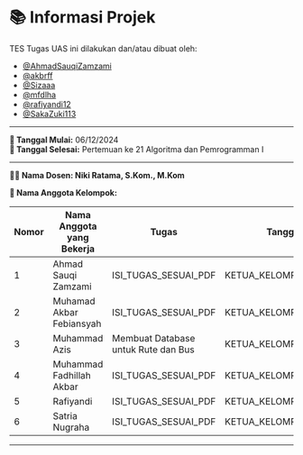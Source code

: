 # 📚 Informasi Projek
TES
Tugas UAS ini dilakukan dan/atau dibuat oleh:

- [@AhmadSauqiZamzami](https://github.com/AhmadSauqiZamzami)
- [@akbrff](https://github.com/akbrff)
- [@Sizaaa](https://github.com/Sizaaa)
- [@mfdlha](https://github.com/mfdlha)
- [@rafiyandi12](https://github.com/rafiyandi12)
- [@SakaZuki113](https://github.com/SakaZuki113)

---

**📅 Tanggal Mulai:** 06/12/2024  
**📅 Tanggal Selesai:** Pertemuan ke 21 Algoritma dan Pemrogramman I

---

**👨‍🏫 Nama Dosen: Niki Ratama, S.Kom., M.Kom** 

**👥 Nama Anggota Kelompok:**

| Nomor | Nama Anggota yang Bekerja | Tugas | Tanggal Selesai |
|-------|---------------------------| ------------------ | ------------------ |
| 1     | Ahmad Sauqi Zamzami            | ISI_TUGAS_SESUAI_PDF | KETUA_KELOMPOK_YANG_UPDATE  |
| 2     | Muhamad Akbar Febiansyah            | ISI_TUGAS_SESUAI_PDF | KETUA_KELOMPOK_YANG_UPDATE  |
| 3     | Muhammad Azis             | Membuat Database untuk Rute dan Bus | KETUA_KELOMPOK_YANG_UPDATE  |
| 4     | Muhammad Fadhillah Akbar           | ISI_TUGAS_SESUAI_PDF | KETUA_KELOMPOK_YANG_UPDATE  |
| 5     | Rafiyandi                 | ISI_TUGAS_SESUAI_PDF | KETUA_KELOMPOK_YANG_UPDATE  |
| 6     | Satria Nugraha            | ISI_TUGAS_SESUAI_PDF | KETUA_KELOMPOK_YANG_UPDATE  |

---


